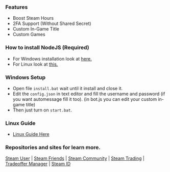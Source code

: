 ### Features
- Boost Steam Hours
- 2FA Support (Without Shared Secret)
- Custom In-Game Title 
- Custom Games

### How to install NodeJS (Required)
- For Windows installation look at [here.](https://nodejs.org/en/download/)
- For Linux look at [this.](https://www.geeksforgeeks.org/installation-of-node-js-on-linux/)

### Windows Setup
- Open file `install.bat` wait until it install and close it.
- Edit the `config.json` in text editor and fill the username and password (if you want automessage fill it too). (in bot.js you can edit your custom in-game title)
- Then just turn on `start.bat`.

### Linux Guide
- [Linux Guide Here](https://github.com/michikxd/hourbooster/blob/master/ReadMeLinux)

### Repositories and sites for learn more.
[Steam User](https://www.npmjs.com/package/steam-user) | [Steam Friends](https://github.com/seishun/node-steam/tree/master/lib/handlers/friends) | [Steam Community](https://github.com/DoctorMcKay/node-steamcommunity/wiki/SteamCommunity) | [Steam Trading](https://github.com/seishun/node-steam/tree/master/lib/handlers/trading) | [Tradeoffer Manager](https://github.com/DoctorMcKay/node-steam-tradeoffer-manager/wiki/TradeOfferManager) | [Steam ID](https://www.npmjs.com/package/steamid)

